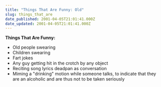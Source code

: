 ```yaml
---
title: "Things That Are Funny: Old"
slug: things_that_are
date_published: 2001-04-05T21:01:41.000Z
date_updated: 2001-04-05T21:01:41.000Z
---
```


**Things That Are Funny:**

- Old people swearing
- Children swearing
- Fart jokes
- Any guy getting hit in the crotch by any object
- Reciting song lyrics deadpan as conversation
- Miming a "drinking" motion while someone talks, to indicate that they are an alcoholic and are thus not to be taken seriously
